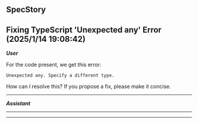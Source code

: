 ## SpecStory

## Fixing TypeScript 'Unexpected any' Error (2025/1/14 19:08:42)

_**User**_

For the code present, we get this error:

```
Unexpected any. Specify a different type.
```

How can I resolve this? If you propose a fix, please make it concise.

---

_**Assistant**_

---

---
